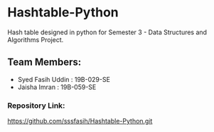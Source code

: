 # Hashtable-Python
Hash table designed in python for Semester 3 - Data Structures and Algorithms Project.

## Team Members:
- Syed Fasih Uddin : 19B-029-SE
- Jaisha Imran : 19B-059-SE

### Repository Link:
https://github.com/sssfasih/Hashtable-Python.git